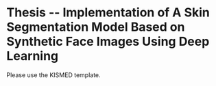 # Thesis -- Implementation of A Skin Segmentation Model Based on Synthetic Face Images Using Deep Learning

Please use the KISMED template. 
